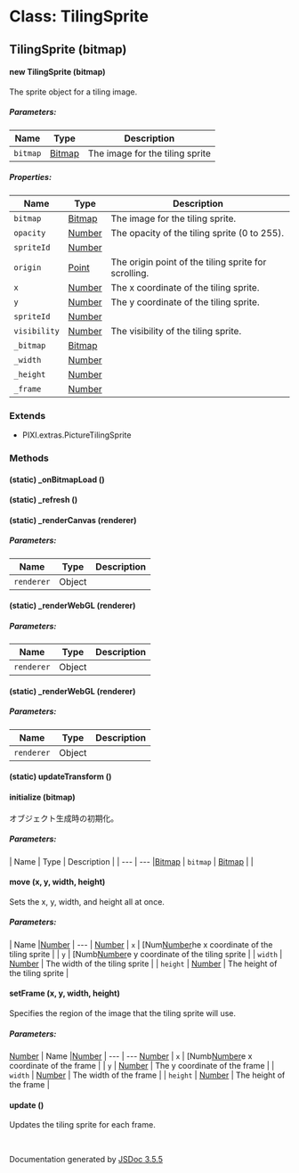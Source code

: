 # Class: TilingSprite

## TilingSprite (bitmap)

#### new TilingSprite (bitmap)

The sprite object for a tiling image.

##### Parameters:

| Name | Type | Description |
| --- | --- | --- |
| `bitmap` | [Bitmap](Bitmap.md) | The image for the tiling sprite |

##### Properties:

| Name | Type | Description |
| --- | --- | --- |
| `bitmap` | [Bitmap](Bitmap.md) | The image for the tiling sprite. |
| `opacity` | [Number](Number.md) | The opacity of the tiling sprite (0 to 255). |
| `spriteId` | [Number](Number.md) |  |
| `origin` | [Point](Point.md) | The origin point of the tiling sprite for scrolling. |
| `x` | [Number](Number.md) | The x coordinate of the tiling sprite. |
| `y` | [Number](Number.md) | The y coordinate of the tiling sprite. |
| `spriteId` | [Number](Number.md) |  |
| `visibility` | [Number](Number.md) | The visibility of the tiling sprite. |
| `_bitmap` | [Bitmap](Bitmap.md) |  |
| `_width` | [Number](Number.md) |  |
| `_height` | [Number](Number.md) |  |
| `_frame` | [Number](Number.md) |  |

<dl>
</dl>

### Extends

* PIXI.extras.PictureTilingSprite

### Methods

#### (static) _onBitmapLoad ()

<dl>
</dl>

#### (static) _refresh ()

<dl>
</dl>

#### (static) _renderCanvas (renderer)

##### Parameters:

| Name | Type | Description |
| --- | --- | --- |
| `renderer` | Object |  |

<dl>
</dl>

#### (static) _renderWebGL (renderer)

##### Parameters:

| Name | Type | Description |
| --- | --- | --- |
| `renderer` | Object |  |

<dl>
</dl>

#### (static) _renderWebGL (renderer)

##### Parameters:

| Name | Type | Description |
| --- | --- | --- |
| `renderer` | Object |  |

<dl>
</dl>

#### (static) updateTransform ()

<dl>
</dl>

#### initialize (bitmap)


 オブジェクト生成時の初期化。

##### Parameters:

| Name | Type | Description |
| --- | --- |[Bitmap](Bitmap.md)
| `bitmap` | [Bitmap](Bitmap.md) |  |

<dl>
</dl>

#### move (x, y, width, height)


Sets the x, y, width, and height all at once.

##### Parameters:

| Name |[Number](Number.md)
| --- | [Number](Number.md)
| `x` | [Num[Number](Number.md)he x coordinate of the tiling sprite |
| `y` | [Numb[Number](Number.md)e y coordinate of the tiling sprite |
| `width` | [Number](Number.md) | The width of the tiling sprite |
| `height` | [Number](Number.md) | The height of the tiling sprite |

<dl>
</dl>

#### setFrame (x, y, width, height)


Specifies the region of the image that the tiling sprite will use.

##### Parameters:
[Number](Number.md)
| Name |[Number](Number.md)
| --- | --- [Number](Number.md)
| `x` | [Numb[Number](Number.md)e x coordinate of the frame |
| `y` | [Number](Number.md) | The y coordinate of the frame |
| `width` | [Number](Number.md) | The width of the frame |
| `height` | [Number](Number.md) | The height of the frame |

<dl>
</dl>

#### update ()


Updates the tiling sprite for each frame.
<dl>
</dl>


 <br>

  Documentation generated by [JSDoc 3.5.5](https://github.com/jsdoc3/jsdoc)
